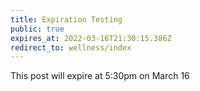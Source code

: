 ```yaml
---
title: Expiration Testing
public: true
expires_at: 2022-03-16T21:30:15.386Z
redirect_to: wellness/index
---
```

This post will expire at 5:30pm on March 16